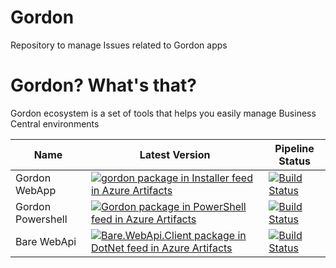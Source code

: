 # Gordon
Repository to manage Issues related to Gordon apps 

# Gordon? What's that? 
Gordon ecosystem is a set of tools that helps you easily manage Business Central environments


| Name  |  Latest Version |  Pipeline Status |
|---|---|---|
|  Gordon WebApp |[![gordon package in Installer feed in Azure Artifacts](https://feeds.dev.azure.com/EosSolutionsPublic/f2efa78b-448c-4ee2-a34a-dfd3de7f5a83/_apis/public/Packaging/Feeds/Installer/Packages/4f2b6e92-bd66-4b18-bbad-942376ce2f43/Badge)](https://dev.azure.com/EosSolutionsPublic/Eos.Apps.Public/_artifacts/feed/Installer/NuGet/gordon?preferRelease=true) |  [![Build Status](https://dev.azure.com/EosSolutionsSpa/Eos.Smeagol/_apis/build/status%2FGordon.WebApp?repoName=Gordon.WebApp&branchName=master)](https://dev.azure.com/EosSolutionsSpa/Eos.Smeagol/_build/latest?definitionId=350&repoName=Gordon.WebApp&branchName=master) |
|  Gordon Powershell  | [![Gordon package in PowerShell feed in Azure Artifacts](https://feeds.dev.azure.com/EosSolutionsSpa/c3bc2471-ea74-4a05-a0ec-5e179a8c5ab8/_apis/public/Packaging/Feeds/PowerShell/Packages/2845d557-448c-468f-9b8b-47b95a7a8c34/Badge)](https://dev.azure.com/EosSolutionsSpa/Eos.Smeagol/_artifacts/feed/PowerShell/NuGet/Gordon?preferRelease=true)  | [![Build Status](https://dev.azure.com/EosSolutionsSpa/Eos.Smeagol/_apis/build/status%2FGordon%2FGordon.PowerShell?repoName=Gordon.PowerShell&branchName=master)](https://dev.azure.com/EosSolutionsSpa/Eos.Smeagol/_build/latest?definitionId=312&repoName=Gordon.PowerShell&branchName=master)  |
|  Bare WebApi | [![Bare.WebApi.Client package in DotNet feed in Azure Artifacts](https://feeds.dev.azure.com/EosSolutionsSpa/_apis/public/Packaging/Feeds/DotNet/Packages/bbaf8f9d-2095-40ee-833b-dfdd704c5520/Badge)](https://dev.azure.com/EosSolutionsSpa/Eos.Smeagol/_artifacts/feed/DotNet/NuGet/Bare.WebApi.Client?preferRelease=true)  | [![Build Status](https://dev.azure.com/EosSolutionsSpa/Eos.Smeagol/_apis/build/status%2FBare%2FBare.Server?repoName=Bare.Server&branchName=master)](https://dev.azure.com/EosSolutionsSpa/Eos.Smeagol/_build/latest?definitionId=298&repoName=Bare.Server&branchName=master)  |
